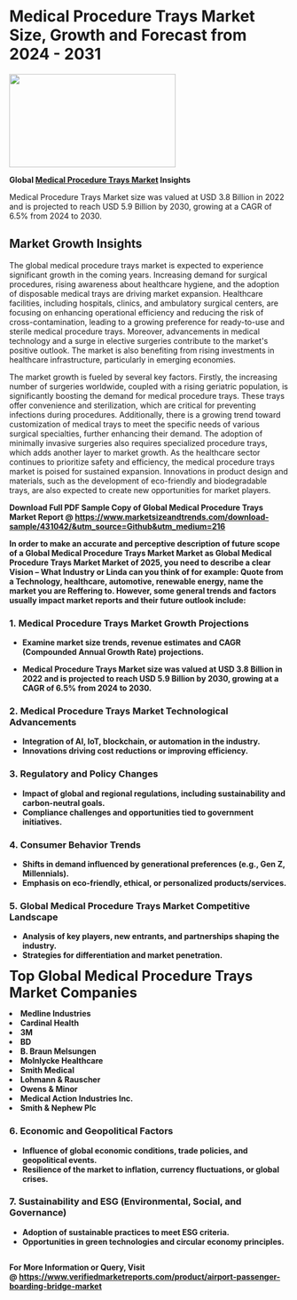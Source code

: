 <H1>Medical Procedure Trays Market Size, Growth and Forecast from 2024 - 2031</H1><img class="aligncenter size-medium wp-image-584254" src="https://thirdeyenews.in/wp-content/uploads/2024/09/Global-Market-Research-300x168.jpeg" alt="" width="300" height="168" /><p><strong>Global&nbsp;<a href="https://www.marketsizeandtrends.com/download-sample/431042/&amp;utm_source=Github&utm_medium=216">Medical Procedure Trays Market</a> Insights</strong></p><p>Medical Procedure Trays Market size was valued at USD 3.8 Billion in 2022 and is projected to reach USD 5.9 Billion by 2030, growing at a CAGR of 6.5% from 2024 to 2030.</p><p><h2>Market Growth Insights</h2> <p>The global medical procedure trays market is expected to experience significant growth in the coming years. Increasing demand for surgical procedures, rising awareness about healthcare hygiene, and the adoption of disposable medical trays are driving market expansion. Healthcare facilities, including hospitals, clinics, and ambulatory surgical centers, are focusing on enhancing operational efficiency and reducing the risk of cross-contamination, leading to a growing preference for ready-to-use and sterile medical procedure trays. Moreover, advancements in medical technology and a surge in elective surgeries contribute to the market's positive outlook. The market is also benefiting from rising investments in healthcare infrastructure, particularly in emerging economies.</p> <p><strong></strong></p> <p>The market growth is fueled by several key factors. Firstly, the increasing number of surgeries worldwide, coupled with a rising geriatric population, is significantly boosting the demand for medical procedure trays. These trays offer convenience and sterilization, which are critical for preventing infections during procedures. Additionally, there is a growing trend toward customization of medical trays to meet the specific needs of various surgical specialties, further enhancing their demand. The adoption of minimally invasive surgeries also requires specialized procedure trays, which adds another layer to market growth. As the healthcare sector continues to prioritize safety and efficiency, the medical procedure trays market is poised for sustained expansion. Innovations in product design and materials, such as the development of eco-friendly and biodegradable trays, are also expected to create new opportunities for market players.</p> <p><strong></p><p><span class=""><strong>Download Full PDF Sample Copy of Global Medical Procedure Trays Market Report</strong> @ <a href="https://www.marketsizeandtrends.com/download-sample/431042/&amp;utm_source=Github&utm_medium=216" target="_blank">https://www.marketsizeandtrends.com/download-sample/431042/&amp;utm_source=Github&utm_medium=216</a></span></p><p>In order to make an accurate and perceptive description of future scope of a Global&nbsp;Medical Procedure Trays Market Market as Global&nbsp;Medical Procedure Trays Market Market of 2025, you need to describe a clear Vision &ndash; What Industry or Linda can you think of for example: Quote from a Technology, healthcare, automotive, renewable energy, name the market you are Reffering to. However, some general trends and factors usually impact market reports and their future outlook include:</p><h3>1.&nbsp;<strong>Medical Procedure Trays Market Growth Projections</strong></h3><ul><li>Examine market size trends, revenue estimates and CAGR (Compounded Annual Growth Rate) projections.</li><li><p>Medical Procedure Trays Market size was valued at USD 3.8 Billion in 2022 and is projected to reach USD 5.9 Billion by 2030, growing at a CAGR of 6.5% from 2024 to 2030.</p></li></ul><h3>2.&nbsp;<strong>Medical Procedure Trays Market Technological Advancements</strong></h3><ul><li>Integration of AI, IoT, blockchain, or automation in the industry.</li><li>Innovations driving cost reductions or improving efficiency.</li></ul><h3>3.&nbsp;<strong>Regulatory and Policy Changes</strong></h3><ul><li>Impact of global and regional regulations, including sustainability and carbon-neutral goals.</li><li>Compliance challenges and opportunities tied to government initiatives.</li></ul><h3>4.&nbsp;<strong>Consumer Behavior Trends</strong></h3><ul><li>Shifts in demand influenced by generational preferences (e.g., Gen Z, Millennials).</li><li>Emphasis on eco-friendly, ethical, or personalized products/services.</li></ul><h3>5.&nbsp;<strong>Global Medical Procedure Trays Market Competitive Landscape</strong></h3><ul><li>Analysis of key players, new entrants, and partnerships shaping the industry.</li><li>Strategies for differentiation and market penetration.</li></ul><p data-pm-slice="1 1 []"><span style="color: inherit; font-family: inherit; font-size: 25px;">Top Global Medical Procedure Trays Market Companies</span></p><div class="" data-test-id=""><p><li>Medline Industries</li><li> Cardinal Health</li><li> 3M</li><li> BD</li><li> B. Braun Melsungen</li><li> Molnlycke Healthcare</li><li> Smith Medical</li><li> Lohmann & Rauscher</li><li> Owens & Minor</li><li> Medical Action Industries Inc.</li><li> Smith & Nephew Plc</li></p></div><h3>6.&nbsp;<strong>Economic and Geopolitical Factors</strong></h3><ul><li>Influence of global economic conditions, trade policies, and geopolitical events.</li><li>Resilience of the market to inflation, currency fluctuations, or global crises.</li></ul><h3>7.&nbsp;<strong>Sustainability and ESG (Environmental, Social, and Governance)</strong></h3><ul><li>Adoption of sustainable practices to meet ESG criteria.</li><li>Opportunities in green technologies and circular economy principles.</li></ul><h2><strong style="font-size: 14px;">For More Information or Query, Visit @&nbsp;</strong><a style="background-color: #ffffff; font-size: 14px;" href="https://www.marketsizeandtrends.com/report/medical-procedure-trays-market/" target="_blank">https://www.verifiedmarketreports.com/product/airport-passenger-boarding-bridge-market</a></h2>

